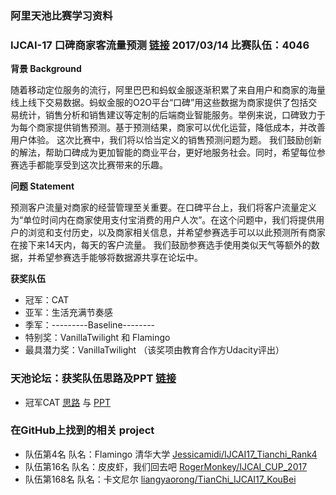 ### 阿里天池比赛学习资料

### IJCAI-17 口碑商家客流量预测 [链接](https://tianchi.aliyun.com/competition/introduction.htm?raceId=231591) 2017/03/14  比赛队伍：4046

**背景 Background**

随着移动定位服务的流行，阿里巴巴和蚂蚁金服逐渐积累了来自用户和商家的海量线上线下交易数据。蚂蚁金服的O2O平台“口碑”用这些数据为商家提供了包括交易统计，销售分析和销售建议等定制的后端商业智能服务。举例来说，口碑致力于为每个商家提供销售预测。基于预测结果，商家可以优化运营，降低成本，并改善用户体验。
这次比赛中，我们将以恰当定义的销售预测问题为题。 我们鼓励创新的解法，帮助口碑成为更加智能的商业平台，更好地服务社会。同时，希望每位参赛选手都能享受到这次比赛带来的乐趣。

**问题 Statement**

预测客户流量对商家的经营管理至关重要。在口碑平台上，我们将客户流量定义为“单位时间内在商家使用支付宝消费的用户人次”。在这个问题中，我们将提供用户的浏览和支付历史，以及商家相关信息，并希望参赛选手可以以此预测所有商家在接下来14天内，每天的客户流量。
我们鼓励参赛选手使用类似天气等额外的数据，并希望参赛选手能够将数据源共享在论坛中。

**获奖队伍**
* 冠军：CAT
* 亚军：生活充满节奏感 
* 季军：---------Baseline--------
* 特别奖：VanillaTwilight 和 Flamingo
* 最具潜力奖：VanillaTwilight （该奖项由教育合作方Udacity评出）

### 天池论坛：获奖队伍思路及PPT [链接](https://tianchi.aliyun.com/competition/new_articleDetail.html?postsId=2525&from=singlemessage)
* 冠军CAT [思路](https://gitlab.tianchi.aliyun.com/race231591/gitlab-u2323) 与 [PPT](https://tianchi.aliyun.com/competition/new_articleDetail.html?spm=5176.9876270.0.0.5561bfeaslNequ&raceId=231591&postsId=2409)

### 在GitHub上找到的相关 project
* 队伍第4名 队名：Flamingo 清华大学 [Jessicamidi/IJCAI17_Tianchi_Rank4](https://github.com/Jessicamidi/IJCAI17_Tianchi_Rank4)
* 队伍第16名 队名：皮皮虾，我们回去吧 [RogerMonkey/IJCAI_CUP_2017](https://github.com/RogerMonkey/IJCAI_CUP_2017)
* 队伍第168名 队名：卡文尼尔 [liangyaorong/TianChi_IJCAI17_KouBei](https://github.com/liangyaorong/TianChi_IJCAI17_KouBei)



